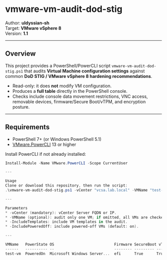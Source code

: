 # vmware-vm-audit-dod-stig

Author: **uldyssian-sh**  
Target: **VMware vSphere 8**  
Version: **1.1**

---

## Overview

This project provides a PowerShell/PowerCLI script `vmware-vm-audit-dod-stig.ps1` that audits **Virtual Machine configuration settings** against common **DoD STIG / VMware vSphere 8 hardening recommendations**.

- Read-only: it does **not** modify VM configuration.  
- Produces a **full table** directly in the PowerShell console.  
- Checks include console data movement restrictions, VNC access, removable devices, firmware/Secure Boot/vTPM, and encryption posture.  

---

## Requirements

- PowerShell 7+ (or Windows PowerShell 5.1)  
- [VMware.PowerCLI](https://developer.vmware.com/powercli) 13 or higher  

Install PowerCLI if not already installed:

```powershell
Install-Module -Name VMware.PowerCLI -Scope CurrentUser

---

Usage
Clone or download this repository, then run the script:
.\vmware-vm-audit-dod-stig.ps1 -vCenter "vcsa.lab.local" -VMName "test-vm"

---

Parameters
* -vCenter (mandatory): vCenter Server FQDN or IP.
* -VMName (optional): audit only one VM; if omitted, all VMs are checked.
* -IncludeTemplates: include VM templates in the audit.
* -IncludePoweredOff: include powered-off VMs (default: on).

---

VMName   PowerState OS                           Firmware SecureBoot vTPM VMEncrypted CopyDisabled PasteDisabled DnDDisabled VNCEnabled SerialPort ParallelPort Floppy CDConnectedNow CDConnectOnBoot NonCompliantReasons
------   ---------- --                           -------- --------- ---- ----------- ------------ ------------- ----------- ---------- ---------- ------------ ------ -------------- --------------- -------------------
test-vm  PoweredOn  Microsoft Windows Server...  efi      True      True True        True         True           True        False      False      False        False  False          VNC enabled; vTPM not present
